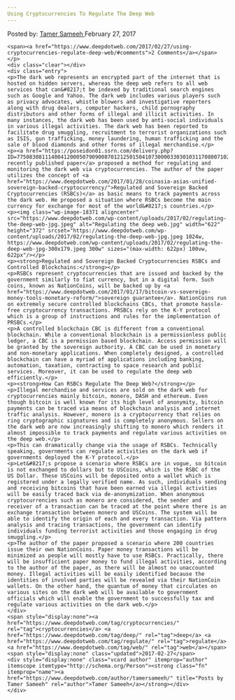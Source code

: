 ```yaml
---
Using Cryptocurrencies To Regulate The Deep Web
---
```

<article class="post-listing post-18367 post type-post status-publish format-standard has-post-thumbnail hentry  tag-cryptocurrencies tag-deep tag-regulate tag-web">
    <div class="post-inner">
        <span>Posted by: <a href="https://www.deepdotweb.com/author/tamersameeh/" title="">Tamer Sameeh </a></span>
    <span>February 27, 2017</span>
    
    <span><a href="https://www.deepdotweb.com/2017/02/27/using-cryptocurrencies-regulate-deep-web/#comments">2 Comments</a></span>
    </p>
    <div class="clear"></div>
    <div class="entry">
    <p>The dark web represents an encrypted part of the internet that is hosted on hidden servers, whereas the deep web refers to all web services that can&#8217;t be indexed by traditional search engines such as Google and Yahoo. The dark web includes various players such as privacy advocates, whistle blowers and investigative reporters along with drug dealers, computer hackers, child pornography distributors and other forms of illegal and illicit activities. In many instances, the dark web has been used by anti-social individuals in various illegal activities. The dark web has been reported to facilitate drug smuggling, recruitment to terrorist organizations such as ISIS, gun trafficking, money laundering, human trafficking and the sale of blood diamonds and other forms of illegal merchandise.</p>
    <p><a href="https://poseidon01.ssrn.com/delivery.php?ID=77508308111400412000507909008701212501504107300003303010311708007102409102308608709901905809712300601404901500801712710900709401905003501908207110810310107102410801002707808202011210507108910512209008711202709809">A recently published paper</a> proposed a method for regulating and monitoring the dark web via cryptocurrencies. The author of the paper utilizes the concept of <a href="https://www.deepdotweb.com/2017/01/28/coinasia-asias-unified-sovereign-backed-cryptocurrency/">Regulated and Sovereign Backed Cryptocurrencies (RSBCs)</a> as basic means to track payments across the dark web. He proposed a situation where RSBCs become the main currency for exchange for most of the world&#8217;s countries.</p>
    <p><img class="wp-image-18371 aligncenter" src="https://www.deepdotweb.com/wp-content/uploads/2017/02/regulating-the-deep-web-jpg.jpeg" alt="Regulating the deep web.jpg" width="622" height="372" srcset="https://www.deepdotweb.com/wp-content/uploads/2017/02/regulating-the-deep-web-jpg.jpeg 1024w, https://www.deepdotweb.com/wp-content/uploads/2017/02/regulating-the-deep-web-jpg-300x179.jpeg 300w" sizes="(max-width: 622px) 100vw, 622px"/></p>
    <p><strong>Regulated and Sovereign Backed Cryptocurrencies RSBCs and Controlled Blockchains:</strong></p>
    <p>RSBCs represent cryptocurrencies that are issued and backed by the government similarly to fiat currency, but in a digital form. Such coins, known as NationCoins, will be backed up by <a href="https://www.deepdotweb.com/2017/01/17/bitcoin-vs-sovereign-money-tools-monetary-reform/">sovereign guarantee</a>. NationCoins run on extremely secure controlled blockchains CBCs, that promote hassle-free cryptocurrency transactions. PRSBCs rely on the K-Y protocol which is a group of instructions and rules for the implementation of PRSBCs.</p>
    <p>A controlled blockchain CBC is different from a conventional blockchain. While a conventional blockchain is a permissionless public ledger, a CBC is a permission based blockchain. Access permission will be granted by the sovereign authority. A CBC can be used in monetary and non-monetary applications. When completely designed, a controlled blockchain can have a myriad of applications including banking, automation, taxation, contracting to space research and public services. Moreover, it can be used to regulate the deep web efficiently.</p>
    <p><strong>How Can RSBCs Regulate The Deep Web?</strong></p>
    <p>Illegal merchandise and services are sold on the dark web for cryptocurrencies mainly bitcoin, monero, DASH and ethereum. Even though bitcoin is well known for its high level of anonymity, bitcoin payments can be traced via means of blockchain analysis and internet traffic analysis. However, monero is a cryptocurrency that relies on ring cryptographic signatures and is completely anonymous. Sellers on the dark web are now increasingly shifting to monero which renders it almost impossible to track payments and regulate various activities on the deep web.</p>
    <p>This can dramatically change via the usage of RSBCs. Technically speaking, governments can regulate activities on the dark web if governments deployed the K-Y protocol.</p>
    <p>Let&#8217;s propose a scenario where RSBCs are in vogue, so bitcoin is not exchanged to dollars but to USCoins, which is the RSBC of the US Dollar. These USCoins will be deposited onto a wallet which is registered under a legally verified name. As such, individuals sending and receiving bitcoins that have been earned via illegal activities will be easily traced back via de-anonymization. When anonymous cryptocurrencies such as monero are considered, the sender and receiver of a transaction can be traced at the point where there is an exchange transaction between monero and USCoins. The system will be able to identify the origin of each and every transaction. Via pattern analysis and tracing transactions, the government can identify individuals funding terrorist activities and those engaging in drug smuggling.</p>
    <p>The author of the paper proposed a scenario where 200 countries issue their own NationCoins. Paper money transactions will be minimized as people will mostly have to use RSBCs. Practically, there will be insufficient paper money to fund illegal activities, according to the author of the paper, as there will be almost no unaccounted money. Illegal activities will be easily identified because the identities of involved parties will be revealed via their NationCoin wallets. On the other hand, the quantum of money that circulates on various sites on the dark web will be available to government officials which will enable the government to successfully tax and regulate various activities on the dark web.</p>
    </div>
    <span style="display:none"><a href="https://www.deepdotweb.com/tag/cryptocurrencies/" rel="tag">cryptocurrencies</a> <a href="https://www.deepdotweb.com/tag/deep/" rel="tag">deep</a> <a href="https://www.deepdotweb.com/tag/regulate/" rel="tag">regulate</a> <a href="https://www.deepdotweb.com/tag/web/" rel="tag">web</a></span> <span style="display:none" class="updated">2017-02-27</span>
    <div style="display:none" class="vcard author" itemprop="author" itemscope itemtype="http://schema.org/Person"><strong class="fn" itemprop="name"><a href="https://www.deepdotweb.com/author/tamersameeh/" title="Posts by Tamer Sameeh" rel="author">Tamer Sameeh</a></strong></div>
    </div>
</article>

